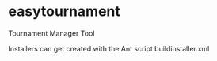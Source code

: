 # easytournament
Tournament Manager Tool

Installers can get created with the Ant script buildinstaller.xml
